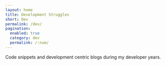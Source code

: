 ```yaml
---
layout: home
title: Development Struggles
short: Dev
permalink: /dev/
pagination: 
  enabled: true
  category: dev
  permalink: /:num/
---
```


Code snippets and development centric blogs during my developer years.